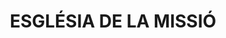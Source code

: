 ---
layout: patrimoni-details
title:  "ESGLÉSIA DE LA MISSIÓ"
alt_title: null
class: "Edifici"
area: null
protection: null
addition_date: null
cat_code: null
cbp_code: "BCIL CH19"
image: "La_Missio.jpg"
card: null
collections: ["patrimoni-arquitectonic", "bcil-previstos-cbp"]
coordinates:
  - group1:
        - [1.460126374638424, 42.356985944216575]
        - [1.460057866010581, 42.356965552912783]
        - [1.460055954097723, 42.356967057091687]
        - [1.46001961061681, 42.356957945985428]
        - [1.460025884249593, 42.356946764909431]
        - [1.459927518520333, 42.356920409279589]
        - [1.459922120337, 42.356926456208036]
        - [1.459905705681757, 42.356922897791364]
        - [1.459893273830802, 42.356940532812068]
        - [1.459898468276273, 42.356942827856685]
        - [1.459878649590058, 42.356986510386008]
        - [1.460107542346871, 42.357042991570388]
        - [1.460120286519716, 42.357012565501755]
        - [1.460126374638424, 42.356985944216575]
---